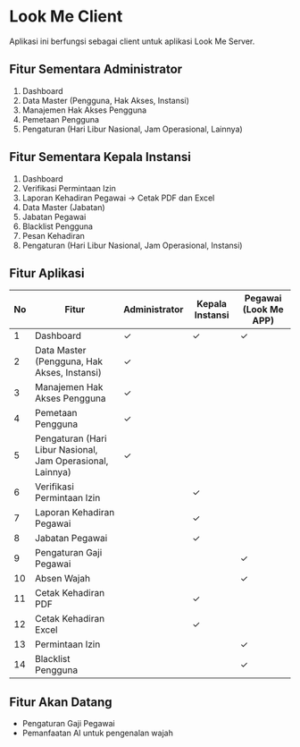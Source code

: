 # Look Me Client
Aplikasi ini berfungsi sebagai client untuk aplikasi Look Me Server.

## Fitur Sementara Administrator
1. Dashboard
2. Data Master (Pengguna, Hak Akses, Instansi)
3. Manajemen Hak Akses Pengguna
4. Pemetaan Pengguna
5. Pengaturan (Hari Libur Nasional, Jam Operasional, Lainnya)

## Fitur Sementara Kepala Instansi
1. Dashboard
2. Verifikasi Permintaan Izin
3. Laporan Kehadiran Pegawai -> Cetak PDF dan Excel
4. Data Master (Jabatan)
5. Jabatan Pegawai
6. Blacklist Pengguna
7. Pesan Kehadiran
8. Pengaturan (Hari Libur Nasional, Jam Operasional, Instansi)




## Fitur Aplikasi

| No | Fitur | Administrator | Kepala Instansi | Pegawai (Look Me APP) |
| --- | --- | --- | --- | --- |
| 1 | Dashboard | ✓ | ✓ | ✓ |
| 2 | Data Master (Pengguna, Hak Akses, Instansi) | ✓ |  |  |
| 3 | Manajemen Hak Akses Pengguna | ✓ |  |  |
| 4 | Pemetaan Pengguna | ✓ |  |  |
| 5 | Pengaturan (Hari Libur Nasional, Jam Operasional, Lainnya) | ✓ |  |  |
| 6 | Verifikasi Permintaan Izin |  | ✓ |  |
| 7 | Laporan Kehadiran Pegawai |  | ✓ |  |
| 8 | Jabatan Pegawai |  | ✓ |  |
| 9 | Pengaturan Gaji Pegawai |  |  | ✓ |
| 10 | Absen Wajah |  |  | ✓ |
| 11 | Cetak Kehadiran PDF |  | ✓ |  |
| 12 | Cetak Kehadiran Excel |  | ✓ |  |
| 13 | Permintaan Izin |  |  | ✓ |
| 14 | Blacklist Pengguna |  |  | ✓ |














## Fitur Akan Datang
- Pengaturan Gaji Pegawai
- Pemanfaatan AI untuk pengenalan wajah


